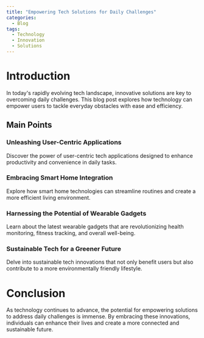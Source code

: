 ```yaml
---
title: "Empowering Tech Solutions for Daily Challenges"
categories:
  - Blog
tags:
  - Technology
  - Innovation
  - Solutions
---
```


# Introduction
In today's rapidly evolving tech landscape, innovative solutions are key to overcoming daily challenges. This blog post explores how technology can empower users to tackle everyday obstacles with ease and efficiency.

## Main Points
### Unleashing User-Centric Applications
Discover the power of user-centric tech applications designed to enhance productivity and convenience in daily tasks.

### Embracing Smart Home Integration
Explore how smart home technologies can streamline routines and create a more efficient living environment.

### Harnessing the Potential of Wearable Gadgets
Learn about the latest wearable gadgets that are revolutionizing health monitoring, fitness tracking, and overall well-being.

### Sustainable Tech for a Greener Future
Delve into sustainable tech innovations that not only benefit users but also contribute to a more environmentally friendly lifestyle.

# Conclusion
As technology continues to advance, the potential for empowering solutions to address daily challenges is immense. By embracing these innovations, individuals can enhance their lives and create a more connected and sustainable future.